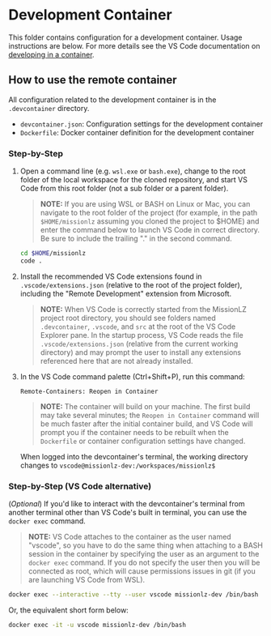 # Development Container

This folder contains configuration for a development container. Usage instructions are below. For more details see the VS Code documentation on [developing in a container](https://code.visualstudio.com/docs/remote/containers).

## How to use the remote container

All configuration related to the development container is in the `.devcontainer` directory.

- `devcontainer.json`: Configuration settings for the development container
- `Dockerfile`: Docker container definition for the development container

### Step-by-Step

1. Open a command line (e.g. `wsl.exe` or `bash.exe`), change to the root folder of the local workspace for the cloned repository, and start VS Code from this root folder (not a sub folder or a parent folder).
   > **NOTE:** If you are using WSL or BASH on Linux or Mac, you can navigate to the root folder of the project (for example, in the path `$HOME/missionlz` assuming you cloned the project to $HOME) and enter the command below to launch VS Code in correct directory. Be sure to include the trailing "." in the second command. 

    ```BASH
    cd $HOME/missionlz
    code .
    ```

1. Install the recommended VS Code extensions found in `.vscode/extensions.json` (relative to the root of the project folder), including the "Remote Development" extension from Microsoft.
   > **NOTE:** When VS Code is correctly started from the MissionLZ project root directory, you should see folders named `.devcontainer`, `.vscode`, and `src` at the root of the VS Code Explorer pane. In the startup process, VS Code reads the file `.vscode/extensions.json` (relative from the current working directory) and may prompt the user to install any extensions referenced here that are not already installed.

1. In the VS Code command palette (Ctrl+Shift+P), run this command:

    ```VSCODE
    Remote-Containers: Reopen in Container
    ```

    > **NOTE:** The container will build on your machine. The first build may take several minutes; the `Reopen in Container` command will be much faster after the initial container build, and VS Code will prompt you if the container needs to be rebuilt when the `Dockerfile` or container configuration settings have changed.

    When logged into the devcontainer's terminal, the working directory changes to `vscode@missionlz-dev:/workspaces/missionlz$`

### Step-by-Step (VS Code alternative)

(*Optional*) If you'd like to interact with the devcontainer's terminal from another terminal other than VS Code's built in terminal, you can use the `docker exec` command.

 > **NOTE:** VS Code attaches to the container as the user named "vscode", so you have to do the same thing when attaching to a BASH session in the container by specifying the user as an argument to the `docker exec` command. If you do not specify the user then you will be connected as root, which will cause permissions issues in git (if you are launching VS Code from WSL).

```BASH
docker exec --interactive --tty --user vscode missionlz-dev /bin/bash
```

Or, the equivalent short form below:

```BASH
docker exec -it -u vscode missionlz-dev /bin/bash
```

